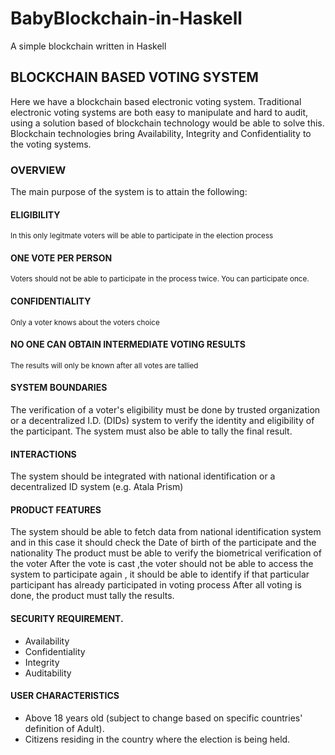 # BabyBlockchain-in-Haskell
A simple blockchain written in Haskell


## BLOCKCHAIN BASED VOTING SYSTEM
Here we have a blockchain based electronic voting system. Traditional electronic voting systems are both  easy to manipulate and hard to audit, using a solution based of blockchain technology would be able to solve this. Blockchain technologies bring Availability, Integrity and Confidentiality to the voting systems.

### OVERVIEW
The main purpose of the system is to attain the following:
#### ELIGIBILITY
  <sub>In this only legitmate voters will be able to participate in the election process</sub>
#### ONE VOTE PER PERSON
 <sub> Voters should not be able to participate in the process twice. You can participate once. </sub>
#### CONFIDENTIALITY
 <sub> Only a voter knows about the voters choice</sub>
#### NO ONE CAN OBTAIN INTERMEDIATE VOTING RESULTS
  <sub> The results will only be known after all votes are tallied  </sub> 
	
#### SYSTEM	BOUNDARIES
The verification of a voter's eligibility must be done by trusted organization or a decentralized I.D. (DIDs) system to verify the identity and eligibility of the participant. The system must also be able to tally the final result.

#### INTERACTIONS
The system should be integrated with national identification or a decentralized ID system (e.g. Atala Prism)

#### PRODUCT FEATURES 
The system should be able to fetch data from national identification system and in this case it should check the Date of birth of the participate and the nationality
The product must be able to verify the biometrical verification of the voter
After the vote is cast ,the voter should not be able to access the system to participate again , it should be able to identify if that particular participant has already participated in voting process
After all voting is done, the product must tally the results.

#### SECURITY REQUIREMENT.

 * Availability
 * Confidentiality
 * Integrity
 * Auditability

#### USER CHARACTERISTICS
 * Above 18 years old (subject to change based on specific countries' definition of Adult).
 * Citizens residing in the country where the election is being held.


	
 